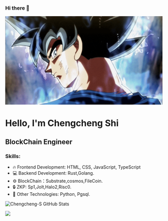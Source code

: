 ### Hi there 👋


<img src="goku-2.gif" width="500px" height="281px">


# Hello, I'm Chengcheng Shi
## BlockChain Engineer

### Skills:
- 🔥 Frontend Development: HTML, CSS, JavaScript, TypeScript
- 💻 Backend Development: Rust,Golang.
- ⚙️ BlockChain：Substrate,cosmos,FileCoin.
- 🔒 ZKP: Sp1,Jolt,Halo2,Risc0.
- 🚀 Other Technologies: Python, Pgsql.


![Chengcheng-S GitHub Stats](https://github-readme-stats.vercel.app/api?username=Chengcheng-S&show_icons=true&count_private=true&hide=contribs,prs)

<a href="https://github.com/Chengcheng-S"><img src="https://img.shields.io/github/followers/felixfaisal?label=follow&color=white&style=for-the-badge&logo=github"></a>
